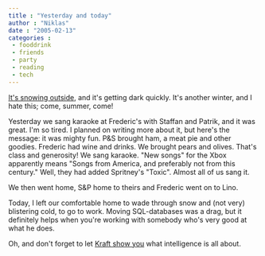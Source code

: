 ```yaml
---
title : "Yesterday and today"
author : "Niklas"
date : "2005-02-13"
categories : 
 - fooddrink
 - friends
 - party
 - reading
 - tech
---
```


[It's snowing outside](https://niklasblog.com/bilder/2005-02-13), and it's getting dark quickly. It's another winter, and I hate this; come, summer, come!

Yesterday we sang karaoke at Frederic's with Staffan and Patrik, and it was great. I'm so tired. I planned on writing more about it, but here's the message: it was mighty fun. P&S brought ham, a meat pie and other goodies. Frederic had wine and drinks. We brought pears and olives. That's class and generosity! We sang karaoke. "New songs" for the Xbox apparently means "Songs from America, and preferably not from this century." Well, they had added Spritney's "Toxic". Almost all of us sang it.

We then went home, S&P home to theirs and Frederic went on to Lino.

Today, I left our comfortable home to wade through snow and (not very) blistering cold, to go to work. Moving SQL-databases was a drag, but it definitely helps when you're working with somebody who's very good at what he does.

Oh, and don't forget to let [Kraft show you](http://www.jimgilliam.com/2005/02/walmart_and_kraft_celebrate_black_history_month.php) what intelligence is all about.
